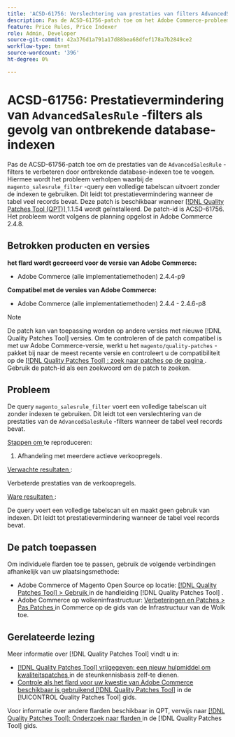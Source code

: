 ```yaml
---
title: 'ACSD-61756: Verslechtering van prestaties van filters AdvancedSalesRule toe te schrijven aan ontbrekende gegevensbestandindexen'
description: Pas de ACSD-61756-patch toe om het Adobe Commerce-probleem te verhelpen, waarbij de query ` magento_salesrule_filter` een volledige tabelscan uitvoert zonder indexen te gebruiken. Dit leidt tot prestatievermindering bij het verwerken van grote volumes records. Dit flard verbetert prestaties door de ontbrekende gegevensbestandindexen voor filters te toevoegen AdvancedSalesRule.
feature: Price Rules, Price Indexer
role: Admin, Developer
source-git-commit: 42a376d1a791a17d88bea68dfef178a7b2849ce2
workflow-type: tm+mt
source-wordcount: '396'
ht-degree: 0%

---
```


# ACSD-61756: Prestatievermindering van `AdvancedSalesRule` -filters als gevolg van ontbrekende database-indexen

Pas de ACSD-61756-patch toe om de prestaties van de `AdvancedSalesRule` -filters te verbeteren door ontbrekende database-indexen toe te voegen. Hiermee wordt het probleem verholpen waarbij de `magento_salesrule_filter` -query een volledige tabelscan uitvoert zonder de indexen te gebruiken. Dit leidt tot prestatievermindering wanneer de tabel veel records bevat. Deze patch is beschikbaar wanneer [[!DNL Quality Patches Tool (QPT)] ](https://experienceleague.adobe.com/en/docs/commerce-knowledge-base/kb/announcements/commerce-announcements/magento-quality-patches-released-new-tool-to-self-serve-quality-patches) 1.1.54 wordt geïnstalleerd. De patch-id is ACSD-61756. Het probleem wordt volgens de planning opgelost in Adobe Commerce 2.4.8.

## Betrokken producten en versies

**het flard wordt gecreeerd voor de versie van Adobe Commerce:**

* Adobe Commerce (alle implementatiemethoden) 2.4.4-p9

**Compatibel met de versies van Adobe Commerce:**

* Adobe Commerce (alle implementatiemethoden) 2.4.4 - 2.4.6-p8

>[!NOTE]
>
>De patch kan van toepassing worden op andere versies met nieuwe [!DNL Quality Patches Tool] versies. Om te controleren of de patch compatibel is met uw Adobe Commerce-versie, werkt u het `magento/quality-patches` -pakket bij naar de meest recente versie en controleert u de compatibiliteit op de [[!DNL Quality Patches Tool] : zoek naar patches op de pagina ](https://experienceleague.adobe.com/tools/commerce-quality-patches/index.html) . Gebruik de patch-id als een zoekwoord om de patch te zoeken.

## Probleem

De query `magento_salesrule_filter` voert een volledige tabelscan uit zonder indexen te gebruiken. Dit leidt tot een verslechtering van de prestaties van de `AdvancedSalesRule` -filters wanneer de tabel veel records bevat.

<u> Stappen om </u> te reproduceren:

1. Afhandeling met meerdere actieve verkoopregels.

<u> Verwachte resultaten </u>:

Verbeterde prestaties van de verkoopregels.

<u> Ware resultaten </u>:

De query voert een volledige tabelscan uit en maakt geen gebruik van indexen. Dit leidt tot prestatievermindering wanneer de tabel veel records bevat.

## De patch toepassen

Om individuele flarden toe te passen, gebruik de volgende verbindingen afhankelijk van uw plaatsingsmethode:

* Adobe Commerce of Magento Open Source op locatie: [[!DNL Quality Patches Tool]  > Gebruik ](/help/tools/quality-patches-tool/usage.md) in de handleiding [!DNL Quality Patches Tool] .
* Adobe Commerce op wolkeninfrastructuur: [ Verbeteringen en Patches > Pas Patches ](https://experienceleague.adobe.com/docs/commerce-cloud-service/user-guide/develop/upgrade/apply-patches.html) in Commerce op de gids van de Infrastructuur van de Wolk toe.

## Gerelateerde lezing

Meer informatie over [!DNL Quality Patches Tool] vindt u in:

* [[!DNL Quality Patches Tool]  vrijgegeven: een nieuw hulpmiddel om kwaliteitspatches ](https://experienceleague.adobe.com/en/docs/commerce-knowledge-base/kb/announcements/commerce-announcements/magento-quality-patches-released-new-tool-to-self-serve-quality-patches) in de steunkennisbasis zelf-te dienen.
* [ Controle als het flard voor uw kwestie van Adobe Commerce beschikbaar is gebruikend  [!DNL Quality Patches Tool]](/help/tools/quality-patches-tool/patches-available-in-qpt/check-patch-for-magento-issue-with-magento-quality-patches.md) in de [!UICONTROL Quality Patches Tool] gids.

Voor informatie over andere flarden beschikbaar in QPT, verwijs naar [[!DNL Quality Patches Tool]: Onderzoek naar flarden ](https://experienceleague.adobe.com/tools/commerce-quality-patches/index.html) in de [!DNL Quality Patches Tool] gids.
